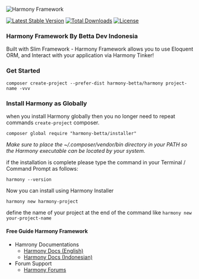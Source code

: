
![Harmony Framework](https://image.ibb.co/eEhZdb/harmony_tinker.png "Harmony Framework")

[![Latest Stable Version](https://poser.pugx.org/harmony-betta/harmony/v/stable)](https://packagist.org/packages/harmony-betta/harmony) 
[![Total Downloads](https://poser.pugx.org/harmony-betta/harmony/downloads)](https://packagist.org/packages/harmony-betta/harmony)
[![License](https://poser.pugx.org/harmony-betta/harmony/license)](https://packagist.org/packages/harmony-betta/harmony)

### Harmony Framework By Betta Dev Indonesia
Built with Slim Framework - Harmony Framework allows you to use Eloquent ORM, and Interact with your application via Harmony Tinker!

### Get Started

    composer create-project --prefer-dist harmony-betta/harmony project-name -vvv

### Install Harmony as Globally

when you install Harmony globally then you no longer need to repeat commands `create-project` composer.

    composer global require "harmony-betta/installer"

*Make sure to place the ~/.composer/vendor/bin directory in your PATH so the Harmony executable can be located by your system.*

if the installation is complete please type the command in your Terminal / Command Prompt as follows:

	harmony --version

Now you can install using Harmony Installer

	harmony new harmony-project

define the name of your project at the end of the command like `harmony new your-project-name`

#### Free Guide Harmony Framework

 - Hamrony Documentations
 	- [Harmony Docs (English)](https://harmony-betta.github.io)
 	- [Harmony Docs (Indonesian)](http://haromony-framework.epizy.com/)
 - Forum Support
 	- [Harmony Forums](http://harmony.mydiscussion.net/)
